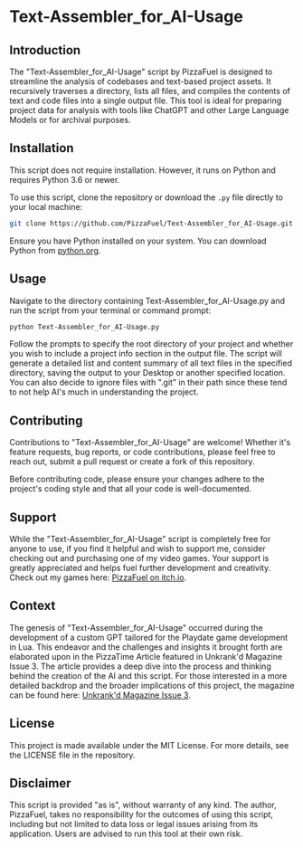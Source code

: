 # Text-Assembler_for_AI-Usage

## Introduction
The "Text-Assembler_for_AI-Usage" script by PizzaFuel is designed to streamline the analysis of codebases and text-based project assets. It recursively traverses a directory, lists all files, and compiles the contents of text and code files into a single output file. This tool is ideal for preparing project data for analysis with tools like ChatGPT and other Large Language Models or for archival purposes.

## Installation
This script does not require installation. However, it runs on Python and requires Python 3.6 or newer.

To use this script, clone the repository or download the `.py` file directly to your local machine:

```bash
git clone https://github.com/PizzaFuel/Text-Assembler_for_AI-Usage.git
```

Ensure you have Python installed on your system. You can download Python from [python.org](https://www.python.org/).

## Usage
Navigate to the directory containing Text-Assembler_for_AI-Usage.py and run the script from your terminal or command prompt:

```bash
python Text-Assembler_for_AI-Usage.py
```

Follow the prompts to specify the root directory of your project and whether you wish to include a project info section in the output file. The script will generate a detailed list and content summary of all text files in the specified directory, saving the output to your Desktop or another specified location. You can also decide to ignore files with ".git" in their path since these tend to not help AI's much in understanding the project.

## Contributing
Contributions to "Text-Assembler_for_AI-Usage" are welcome! Whether it's feature requests, bug reports, or code contributions, please feel free to reach out, submit a pull request or create a fork of this repository.

Before contributing code, please ensure your changes adhere to the project's coding style and that all your code is well-documented.

## Support
While the "Text-Assembler_for_AI-Usage" script is completely free for anyone to use, if you find it helpful and wish to support me, consider checking out and purchasing one of my video games. Your support is greatly appreciated and helps fuel further development and creativity. Check out my games here: [PizzaFuel on itch.io](https://pizzafuel.itch.io/).

## Context
The genesis of "Text-Assembler_for_AI-Usage" occurred during the development of a custom GPT tailored for the Playdate game development in Lua. This endeavor and the challenges and insights it brought forth are elaborated upon in the PizzaTime Article featured in Unkrank'd Magazine Issue 3. The article provides a deep dive into the process and thinking behind the creation of the AI and this script. For those interested in a more detailed backdrop and the broader implications of this project, the magazine can be found here: [Unkrank'd Magazine Issue 3](https://xanialasagna.storenvy.com/).


## License
This project is made available under the MIT License. For more details, see the LICENSE file in the repository.

## Disclaimer
This script is provided "as is", without warranty of any kind. The author, PizzaFuel, takes no responsibility for the outcomes of using this script, including but not limited to data loss or legal issues arising from its application. Users are advised to run this tool at their own risk.